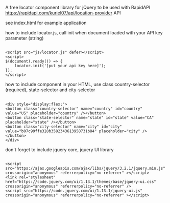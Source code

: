 A free locator component library for jQuery to be used with RapidAPI
https://rapidapi.com/kuriel07/api/location-provider API

see index.html for example application

how to include locator.js, call init when document loaded with your API key parameter (string)

## 
    <script src="js/locator.js" defer></script> 
    <script>
    $(document).ready(() => {
    	locator.init('[put your api key here]');
    });
    </script>


how to include component in your HTML, use class country-selector (required), state-selector and city-selector

## 
    <div style="display:flex;">
    <button class="country-selector" name="country" id="country" value="US" placeholder="country" /></button>
    <button class="state-selector" name="state" id="state" value="CA" placeholder="state" /></button>
    <button class="city-selector" name="city" id="city" value="b07c99ffe328b3582343613958731b84" placeholder="city" /></button>
    </div>


don't forget to include jquery core, jquery UI library

## 
    <script src="https://ajax.googleapis.com/ajax/libs/jquery/3.2.1/jquery.min.js" crossorigin="anonymous" referrerpolicy="no-referrer" ></script>
    <link rel="stylesheet" href="https://code.jquery.com/ui/1.13.1/themes/base/jquery-ui.css" crossorigin="anonymous" referrerpolicy="no-referrer" />
    <script src="https://code.jquery.com/ui/1.13.1/jquery-ui.js" crossorigin="anonymous" referrerpolicy="no-referrer" ></script>
